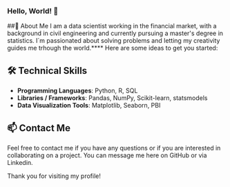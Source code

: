 ### Hello, World! 👋

##📝 About Me
I am a data scientist working in the financial market, with a background in civil engineering and currently pursuing a master's degree in statistics. I´m passionated about solving problems and letting my creativity guides me trhough the world.****
Here are some ideas to get you started:

## 🛠️ Technical Skills

- **Programming Languages**: Python, R, SQL
- **Libraries / Frameworks**: Pandas, NumPy, Scikit-learn, statsmodels
- **Data Visualization Tools**: Matplotlib, Seaborn, PBI

## 📫 Contact Me

Feel free to contact me if you have any questions or if you are interested in collaborating on a project. You can message me here on GitHub or via Linkedin.

Thank you for visiting my profile!
